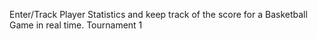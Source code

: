 Enter/Track Player Statistics and keep track of the score for a Basketball Game in real time.
Tournament 1
